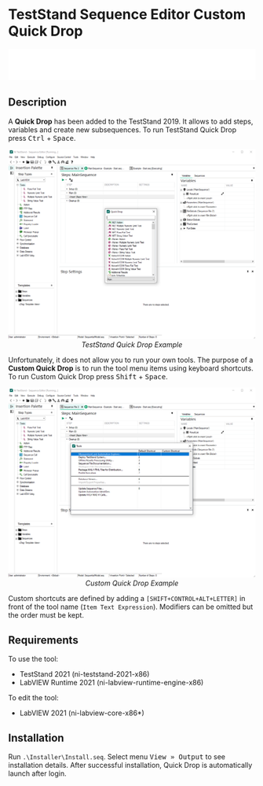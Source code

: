 # TestStand Sequence Editor Custom Quick Drop

![Warning](https://raw.githubusercontent.com/425J/SeqEditQuickDrop/4be5dd45c7e2f511b1c57b0b9ab049059b01fd44/Documentation/w0.svg)

## Description

A **Quick Drop** has been added to the TestStand 2019. It allows to add steps, variables and create new subsequences. To run TestStand Quick Drop press <kbd>Ctrl</kbd> + <kbd>Space</kbd>.

<p align = "center">
<img src = "https://github.com/425J/SeqEditQuickDrop/blob/main/Documentation/TSQuickDrop.png?raw=true"></br>
<i>TestStand Quick Drop Example</i>
</p>

Unfortunately, it does not allow you to run your own tools. The purpose of a **Custom Quick Drop** is to run the tool menu items using keyboard shortcuts. To run Custom Quick Drop press <kbd>Shift</kbd> + <kbd>Space</kbd>.

<p align = "center">
<img src = "https://github.com/425J/SeqEditQuickDrop/blob/main/Documentation/CustomQuickDrop.png?raw=true"></br>
<i>Custom Quick Drop Example</i>
</p>

Custom shortcuts are defined by adding a `[SHIFT+CONTROL+ALT+LETTER]` in front of the tool name (`Item Text Expression`). Modifiers can be omitted but the order must be kept.

## Requirements

To use the tool:
- TestStand 2021 (ni-teststand-2021-x86)
- LabVIEW Runtime 2021 (ni-labview-runtime-engine-x86)

To edit the tool:
- LabVIEW 2021 (ni-labview-core-x86*)

## Installation

Run `.\Installer\Install.seq`. Select menu <kbd>View » Output</kbd> to see installation details. After successful installation, Quick Drop is automatically launch after login.
